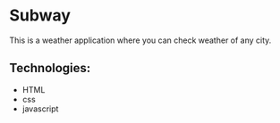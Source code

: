 # Subway
This is a weather application where you can check weather of any city.

## Technologies:
* HTML
* css
* javascript






